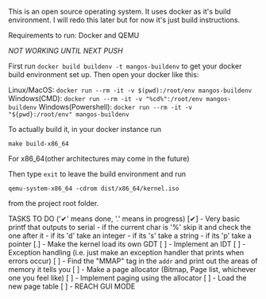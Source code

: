 This is an open source operating system. It uses docker as it's build environment. I will redo this later but for now it's just build instructions.

Requirements to run:
Docker and QEMU

*NOT WORKING UNTIL NEXT PUSH*

First run
```docker build buildenv -t mangos-buildenv```
to get your docker build environment set up. Then open your docker like this:

Linux/MacOS:
```docker run --rm -it -v $(pwd):/root/env mangos-buildenv```
Windows(CMD):
```docker run --rm -it -v "%cd%":/root/env mangos-buildenv```
Windows(Powershell):
```docker run --rm -it -v "${pwd}:/root/env" mangos-buildenv```


To actually build it, in your docker instance run
    
```make build-x86_64```

For x86_64(other architectures may come in the future)

Then type `exit` to leave the build environment and run

```qemu-system-x86_64 -cdrom dist/x86_64/kernel.iso```

from the project root folder.

TASKS TO DO
('✔' means done, '.' means in progress)
[✔] - Very basic printf that outputs to serial 
    - if the current char is '%' skip it and check the one after it
       - if its 'd' take an integer
       - if its 's' take a string
       - if its 'p' take a pointer
[.] - Make the kernel load its own GDT
[ ] - Implement an IDT
[ ] - Exception handling (i.e. just make an exception handler that prints when errors occur)
[ ] - Find the "MMAP" tag in the `addr` and print out the areas of memory it tells you
[ ] - Make a page allocator (Bitmap, Page list, whichever one you feel like)
[ ] - Implement paging using the allocator
[ ] - Load the new page table
[ ] - REACH GUI MODE